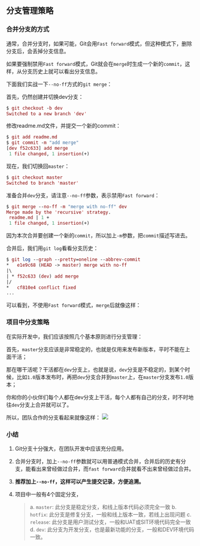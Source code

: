 ## 分支管理策略
### 合并分支的方式
通常，合并分支时，如果可能，Git会用`Fast forward`模式，但这种模式下，删除分支后，会丢掉分支信息。

如果要强制禁用`Fast forward`模式，Git就会在`merge`时生成一个新的`commit`，这样，从分支历史上就可以看出分支信息。

下面我们实战一下`--no-ff`方式的`git merge`：

首先，仍然创建并切换dev分支：

```mac
$ git checkout -b dev
Switched to a new branch 'dev'
```

修改readme.md文件，并提交一个新的commit：

```mac
$ git add readme.md 
$ git commit -m "add merge"
[dev f52c633] add merge
 1 file changed, 1 insertion(+)
 ```
现在，我们切换回`master`：

```mac
$ git checkout master
Switched to branch 'master'
```
准备合并`dev`分支，请注意`--no-ff`参数，表示禁用`Fast forward`：

```mac
$ git merge --no-ff -m "merge with no-ff" dev
Merge made by the 'recursive' strategy.
 readme.md | 1 +
 1 file changed, 1 insertion(+)
 ```
因为本次合并要创建一个新的`commit`，所以加上`-m`参数，把`commit`描述写进去。

合并后，我们用`git log`看看分支历史：

```mac
$ git log --graph --pretty=oneline --abbrev-commit
*   e1e9c68 (HEAD -> master) merge with no-ff
|\  
| * f52c633 (dev) add merge
|/  
*   cf810e4 conflict fixed
...
```
可以看到，不使用`Fast forward`模式，`merge`后就像这样：

### 项目中分支策略

在实际开发中，我们应该按照几个基本原则进行分支管理：

首先，`master`分支应该是非常稳定的，也就是仅用来发布新版本，平时不能在上面干活；

那在哪干活呢？干活都在`dev`分支上，也就是说，`dev`分支是不稳定的，到某个时候，比如`1.0`版本发布时，再把`dev`分支合并到`master`上，在`master`分支发布`1.0`版本；

你和你的小伙伴们每个人都在dev分支上干活，每个人都有自己的分支，时不时地往`dev`分支上合并就可以了。

所以，团队合作的分支看起来就像这样：
![](https://cdn.liaoxuefeng.com/cdn/files/attachments/001384909239390d355eb07d9d64305b6322aaf4edac1e3000/0)

### 小结
1. Git分支十分强大，在团队开发中应该充分应用。
2. 合并分支时，加上`--no-ff`参数就可以用普通模式合并，合并后的历史有分支，能看出来曾经做过合并，而`fast forward`合并就看不出来曾经做过合并。
3. **推荐加上`--no-ff`，这样可以产生提交记录，方便追溯。**
4. 项目中一般有4个固定分支，

    > a. `master`: 此分支是稳定分支，和线上版本代码必须完全一致
    > b. `hotfix`: 此分支是修复分支，一般和线上版本一致，若线上出现问题
    > c. `release`: 此分支是用户测试分支，一般和UAT或SIT环境代码完全一致
    > d. `dev`: 此分支为开发分支，也是最新功能的分支，一般和DEV环境代码一致。


